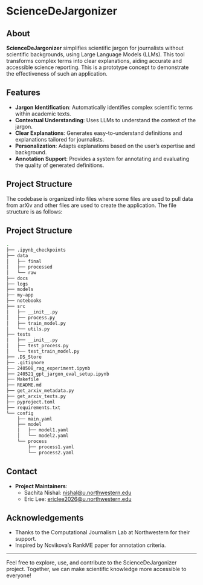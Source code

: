 # ScienceDeJargonizer

## About
**ScienceDeJargonizer** simplifies scientific jargon for journalists without scientific backgrounds, using Large Language Models (LLMs). This tool transforms complex terms into clear explanations, aiding accurate and accessible science reporting. This is a prototype concept to demonstrate the effectiveness of such an application.

## Features
- **Jargon Identification**: Automatically identifies complex scientific terms within academic texts.
- **Contextual Understanding**: Uses LLMs to understand the context of the jargon.
- **Clear Explanations**: Generates easy-to-understand definitions and explanations tailored for journalists.
- **Personalization**: Adapts explanations based on the user’s expertise and background.
- **Annotation Support**: Provides a system for annotating and evaluating the quality of generated definitions.

## Project Structure
The codebase is organized into files where some files are used to pull data from arXiv and other files are used to create the application. The file structure is as follows:
## Project Structure

```bash
.
├── .ipynb_checkpoints
├── data
│   ├── final
│   ├── processed
│   └── raw
├── docs
├── logs
├── models
├── my-app
├── notebooks
├── src
│   ├── __init__.py
│   ├── process.py
│   ├── train_model.py
│   └── utils.py
├── tests
│   ├── __init__.py
│   ├── test_process.py
│   └── test_train_model.py
├── .DS_Store
├── .gitignore
├── 240508_rag_experiment.ipynb
├── 240521_gpt_jargon_eval_setup.ipynb
├── Makefile
├── README.md
├── get_arxiv_metadata.py
├── get_arxiv_texts.py
├── pyproject.toml
├── requirements.txt
└── config
    ├── main.yaml
    ├── model
    │   ├── model1.yaml
    │   └── model2.yaml
    └── process
        ├── process1.yaml
        └── process2.yaml
```

## Contact

- **Project Maintainers**: 
  - Sachita Nishal: nishal@u.northwestern.edu 
  - Eric Lee: ericlee2026@u.northwestern.edu

## Acknowledgements

- Thanks to the Computational Journalism Lab at Northwestern for their support.
- Inspired by Novikova’s RankME paper for annotation criteria.

---

Feel free to explore, use, and contribute to the ScienceDeJargonizer project. Together, we can make scientific knowledge more accessible to everyone!
